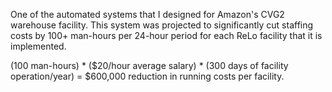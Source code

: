 One of the automated systems that I designed for Amazon's CVG2 warehouse facility. This system was projected to significantly cut staffing costs by 100+ man-hours per 24-hour period for each ReLo facility that it is implemented.

(100 man-hours) * ($20/hour average salary) * (300 days of facility operation/year) = $600,000 reduction in running costs per facility.
